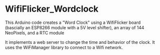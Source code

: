 # WifiFlicker_Wordclock

This Arduino code creates a "Word Clock" using a WifiFlicker board (bascially
an ESP8266 module with a 5V level shifter), an array of 144 NeoPixels, and a
RTC module

It implements a web server to change the time and behavior of the clock. It
uses the WiFiManager library to connect to a Wifi network.
